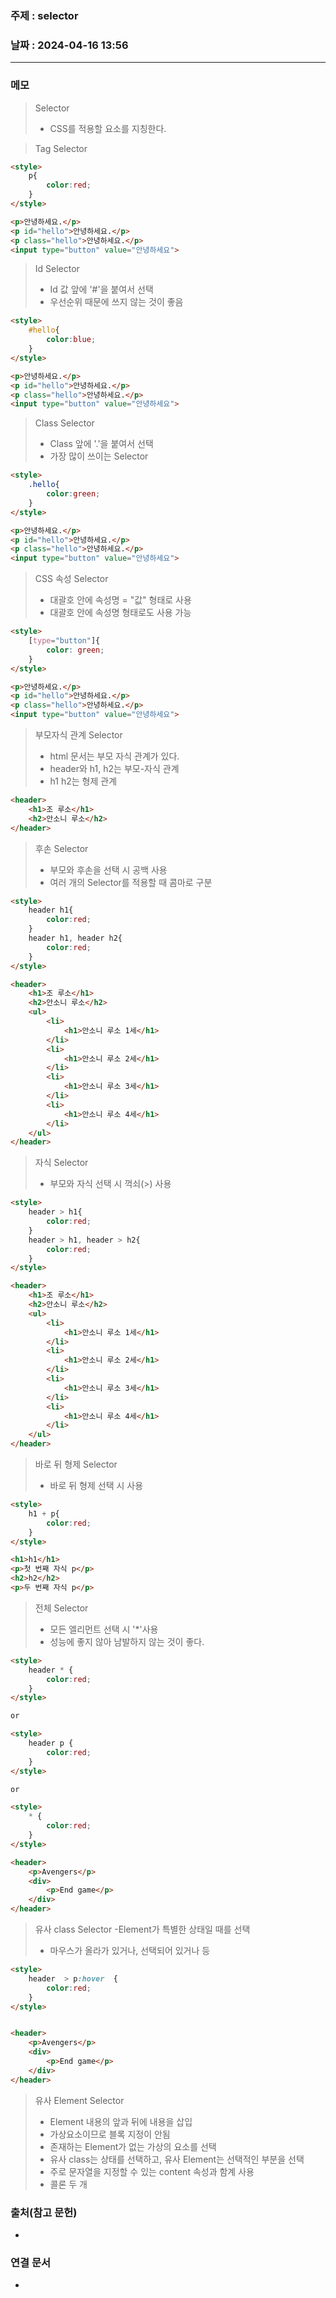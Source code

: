 ### 주제 : selector

### 날짜 : 2024-04-16 13:56
----
### 메모
> Selector
> 	- CSS를 적용할 요소를 지칭한다.

> Tag Selector
```html
<style>
    p{
        color:red;
    }
</style>

<p>안녕하세요.</p>
<p id="hello">안녕하세요.</p>
<p class="hello">안녕하세요.</p>
<input type="button" value="안녕하세요">
```

> Id Selector
> 	- Id 값 앞에 '#'을 붙여서 선택
> 	- 우선순위 때문에 쓰지 않는 것이 좋음
```html
<style>
    #hello{
        color:blue;
    }
</style>

<p>안녕하세요.</p>
<p id="hello">안녕하세요.</p>
<p class="hello">안녕하세요.</p>
<input type="button" value="안녕하세요">
```

> Class Selector
> 	- Class 앞에 '.'을 붙여서 선택
> 	- 가장 많이 쓰이는 Selector
```html
<style>
    .hello{
        color:green;
    }
</style>

<p>안녕하세요.</p>
<p id="hello">안녕하세요.</p>
<p class="hello">안녕하세요.</p>
<input type="button" value="안녕하세요">
```

>CSS 속성 Selector
>	- 대괄호 안에 속성명 = "값" 형태로 사용
>	- 대괄호 안에 속성명 형태로도 사용 가능
```html
<style>
    [type="button"]{
        color: green;
    }
</style>

<p>안녕하세요.</p>
<p id="hello">안녕하세요.</p>
<p class="hello">안녕하세요.</p>
<input type="button" value="안녕하세요">
```

> 부모자식 관계 Selector
> 	- html 문서는 부모 자식 관계가 있다.
> 	- header와 h1, h2는 부모-자식 관계
> 	- h1 h2는 형제 관계
```html
<header>
    <h1>조 루소</h1>
    <h2>안소니 루소</h2>
</header>
```

> 후손 Selector
> 	- 부모와 후손을 선택 시 공백 사용
> 	- 여러 개의 Selector를 적용할 때 콤마로 구분
```html
<style>
    header h1{
        color:red;
    }
    header h1, header h2{
        color:red;
    }
</style>

<header>
    <h1>조 루소</h1>
    <h2>안소니 루소</h2>
    <ul>
        <li>
            <h1>안소니 루소 1세</h1>
        </li>
        <li>
            <h1>안소니 루소 2세</h1>
        </li>
        <li>
            <h1>안소니 루소 3세</h1>
        </li>
        <li>
            <h1>안소니 루소 4세</h1>
        </li>
    </ul>
</header>
```

> 자식 Selector
> 	- 부모와 자식 선택 시 꺽쇠(>) 사용
```html
<style>
    header > h1{
        color:red;
    }
    header > h1, header > h2{
        color:red;
    }
</style>

<header>
    <h1>조 루소</h1>
    <h2>안소니 루소</h2>
    <ul>
        <li>
            <h1>안소니 루소 1세</h1>
        </li>
        <li>
            <h1>안소니 루소 2세</h1>
        </li>
        <li>
            <h1>안소니 루소 3세</h1>
        </li>
        <li>
            <h1>안소니 루소 4세</h1>
        </li>
    </ul>
</header>
```

> 바로 뒤 형제 Selector
> 	- 바로 뒤 형제 선택 시 사용
```html
<style>
    h1 + p{
        color:red;
    }
</style>

<h1>h1</h1>
<p>첫 번째 자식 p</p>
<h2>h2</h2>
<p>두 번째 자식 p</p>
```

> 전체 Selector
> 	- 모든 엘리먼트 선택 시 '\*'사용
> 	- 성능에 좋지 않아 남발하지 않는 것이 좋다.
```html
<style>
    header * {
        color:red;
    }
</style>

or

<style>
    header p {
        color:red;
    }
</style>

or

<style>
    * {
        color:red;
    }
</style>

<header>
    <p>Avengers</p>
    <div>
        <p>End game</p>
    </div>
</header>
```

> 유사 class Selector
> 	-Element가 특별한 상태일 때를 선택
> 	- 마우스가 올라가 있거나, 선택되어 있거나 등
```html
<style>
    header  > p:hover  {
        color:red;
    }
</style>


<header>
    <p>Avengers</p>
    <div>
        <p>End game</p>
    </div>
</header>
```

> 유사 Element Selector
> 	- Element 내용의 앞과 뒤에 내용을 삽입
> 	- 가상요소이므로 블록 지정이 안됨
> 	- 존재하는 Element가 없는 가상의 요소를 선택
> 	- 유사 class는 상태를 선택하고, 유사 Element는 선택적인 부분을 선택
> 	- 주로 문자열을 지정할 수 있는 content 속성과 함계 사용
> 	- 콜론 두 개

### 출처(참고 문헌)
-

### 연결 문서
-
